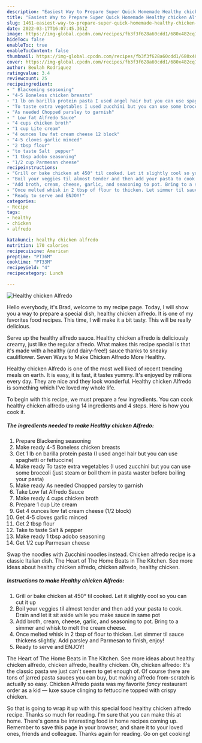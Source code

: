 ```yaml
---
description: "Easiest Way to Prepare Super Quick Homemade Healthy chicken Alfredo"
title: "Easiest Way to Prepare Super Quick Homemade Healthy chicken Alfredo"
slug: 1461-easiest-way-to-prepare-super-quick-homemade-healthy-chicken-alfredo
date: 2022-03-17T16:07:45.361Z
image: https://img-global.cpcdn.com/recipes/fb3f3f628a60cdd1/680x482cq70/healthy-chicken-alfredo-recipe-main-photo.jpg
hideToc: false
enableToc: true
enableTocContent: false
thumbnail: https://img-global.cpcdn.com/recipes/fb3f3f628a60cdd1/680x482cq70/healthy-chicken-alfredo-recipe-main-photo.jpg
cover: https://img-global.cpcdn.com/recipes/fb3f3f628a60cdd1/680x482cq70/healthy-chicken-alfredo-recipe-main-photo.jpg
author: Beulah Rodriquez
ratingvalue: 3.4
reviewcount: 25
recipeingredient:
- " Blackening seasoning"
- "4-5 Boneless chicken breasts"
- "1 lb on barilla protein pasta I used angel hair but you can use spaghetti or fettuccine"
- "To taste extra vegetables I used zucchini but you can use some broccoli just steam or boil them in pasta waster before boiling your pasta"
- "As needed Chopped parsley to garnish"
- " Low fat Alfredo Sauce"
- "4 cups chicken broth"
- "1 cup Lite cream"
- "4 ounces low fat cream cheese 12 block"
- "4-5 cloves garlic minced"
- "2 tbsp flour"
- "to taste Salt  pepper"
- "1 tbsp adobo seasoning"
- "1/2 cup Parmesan cheese"
recipeinstructions:
- "Grill or bake chicken at 450° til cooked. Let it slightly cool so you can cut it up"
- "Boil your veggies til almost tender and then add your pasta to cook. Drain and let it sit aside while you make sauce in same pot"
- "Add broth, cream, cheese, garlic, and seasoning to pot. Bring to a simmer and whisk to melt the cream cheese."
- "Once melted whisk in 2 tbsp of flour to thicken. Let simmer til sauce thickens slightly. Add parsley and Parmesan to finish, enjoy!"
- "Ready to serve and ENJOY!"
categories:
- Recipe
tags:
- healthy
- chicken
- alfredo

katakunci: healthy chicken alfredo 
nutrition: 170 calories
recipecuisine: American
preptime: "PT36M"
cooktime: "PT33M"
recipeyield: "4"
recipecategory: Lunch

---
```



![Healthy chicken Alfredo](https://img-global.cpcdn.com/recipes/fb3f3f628a60cdd1/680x482cq70/healthy-chicken-alfredo-recipe-main-photo.jpg)

Hello everybody, it's Brad, welcome to my recipe page. Today, I will show you a way to prepare a special dish, healthy chicken alfredo. It is one of my favorites food recipes. This time, I will make it a bit tasty. This will be really delicious.

Serve up the healthy alfredo sauce. Healthy chicken alfredo is deliciously creamy, just like the regular alfredo. What makes this recipe special is that it&#39;s made with a healthy (and dairy-free!) sauce thanks to sneaky cauliflower. Seven Ways to Make Chicken Alfredo More Healthy.

Healthy chicken Alfredo is one of the most well liked of recent trending meals on earth. It is easy, it is fast, it tastes yummy. It's enjoyed by millions every day. They are nice and they look wonderful. Healthy chicken Alfredo is something which I've loved my whole life.


To begin with this recipe, we must prepare a few ingredients. You can cook healthy chicken alfredo using 14 ingredients and 4 steps. Here is how you cook it.

<!--inarticleads1-->

##### The ingredients needed to make Healthy chicken Alfredo:

1. Prepare  Blackening seasoning
1. Make ready 4-5 Boneless chicken breasts
1. Get 1 lb on barilla protein pasta (I used angel hair but you can use spaghetti or fettuccine)
1. Make ready To taste extra vegetables (I used zucchini but you can use some broccoli (just steam or boil them in pasta waster before boiling your pasta)
1. Make ready As needed Chopped parsley to garnish
1. Take  Low fat Alfredo Sauce
1. Make ready 4 cups chicken broth
1. Prepare 1 cup Lite cream
1. Get 4 ounces low fat cream cheese (1/2 block)
1. Get 4-5 cloves garlic minced
1. Get 2 tbsp flour
1. Take to taste Salt & pepper
1. Make ready 1 tbsp adobo seasoning
1. Get 1/2 cup Parmesan cheese


Swap the noodles with Zucchini noodles instead. Chicken alfredo recipe is a classic Italian dish. The Heart of The Home Beats in The Kitchen. See more ideas about healthy chicken alfredo, chicken alfredo, healthy chicken. 

<!--inarticleads2-->

##### Instructions to make Healthy chicken Alfredo:

1. Grill or bake chicken at 450° til cooked. Let it slightly cool so you can cut it up
1. Boil your veggies til almost tender and then add your pasta to cook. Drain and let it sit aside while you make sauce in same pot
1. Add broth, cream, cheese, garlic, and seasoning to pot. Bring to a simmer and whisk to melt the cream cheese.
1. Once melted whisk in 2 tbsp of flour to thicken. Let simmer til sauce thickens slightly. Add parsley and Parmesan to finish, enjoy!
1. Ready to serve and ENJOY!

The Heart of The Home Beats in The Kitchen. See more ideas about healthy chicken alfredo, chicken alfredo, healthy chicken. Oh, chicken alfredo﻿: It&#39;s the classic pasta we just can&#39;t seem to get enough of. Of course there are tons of jarred pasta sauces﻿ you can buy, but making alfredo from-scratch is actually so easy. Chicken Alfredo pasta was my favorite *fancy* restaurant order as a kid — luxe sauce clinging to fettuccine topped with crispy chicken. 

So that is going to wrap it up with this special food healthy chicken alfredo recipe. Thanks so much for reading. I'm sure that you can make this at home. There's gonna be interesting food in home recipes coming up. Remember to save this page in your browser, and share it to your loved ones, friends and colleague. Thanks again for reading. Go on get cooking!
